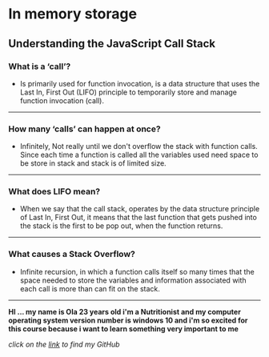 # In memory storage

## **Understanding the JavaScript Call Stack**

### What is a ‘call’?

- Is primarily used for function invocation, is a data structure that uses the Last In, First Out (LIFO) principle to temporarily store and manage function invocation (call).

<hr> 

### How many ‘calls’ can happen at once?

- Infinitely, Not really until we don't overflow the stack with function calls. Since each time a function is called all the variables used need space to be store in stack and stack is of limited size.

<hr>

### What does LIFO mean?

- When we say that the call stack, operates by the data structure principle of Last In, First Out, it means that the last function that gets pushed into the stack is the first to be pop out, when the function returns.

<hr>

### What causes a Stack Overflow?

- Infinite recursion, in which a function calls itself so many times that the space needed to store the variables and information associated with each call is more than can fit on the stack.
 

<hr>

**HI ... my name is Ola 23 years old i'm a Nutritionist and my computer operating system version number is windows 10 and i'm so excited for this course because i want to learn something very important to me**

*click on the [link](https://github.com/olaaltaslaq) to find my GitHub*

